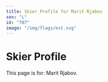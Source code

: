```yaml
---
title: Skier Profile for Marit Rjabov
sex: "L"
id: "707"
image: "/img/flags/est.svg" 
---
```


# Skier Profile

This page is for: Marit Rjabov.
    